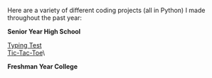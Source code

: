 Here are a variety of different coding projects (all in Python) I made throughout the past year:


**Senior Year High School**

[Typing Test](./typing_test.py)\
[Tic-Tac-Toe](./tic-tac-toe.py)\


**Freshman Year College**
